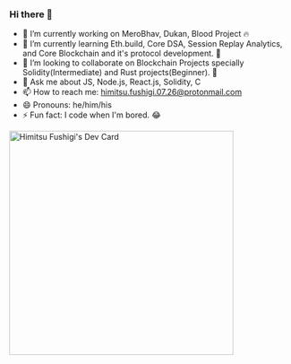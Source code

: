 ### Hi there 👋

- 🔭 I’m currently working on MeroBhav, Dukan, Blood Project 🔥
- 🌱 I’m currently learning Eth.build, Core DSA, Session Replay Analytics, and Core Blockchain and it's protocol development. 🎹
- 👯 I’m looking to collaborate on Blockchain Projects specially Solidity(Intermediate) and Rust projects(Beginner). 🚀
- 💬 Ask me about JS, Node.js, React.js, Solidity, C
- 📫 How to reach me: himitsu.fushigi.07.26@protonmail.com
- 😄 Pronouns: he/him/his
- ⚡ Fun fact: I code when I'm bored. 😂

<a href="https://app.daily.dev/himitsu_fushigi"><img src="https://api.daily.dev/devcards/76499852093c4249a8cd96183f55082f.png?r=qu1" width="400" alt="Himitsu Fushigi's Dev Card"/></a>
